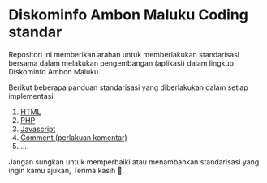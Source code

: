 # Diskominfo Ambon Maluku Coding standar

Repositori ini memberikan arahan untuk memberlakukan standarisasi bersama dalam melakukan pengembangan (aplikasi) dalam lingkup Diskominfo Ambon Maluku.

Berikut beberapa panduan standarisasi yang diberlakukan dalam setiap implementasi:
1. [HTML](https://github.com/diskominfo-ambon/coding-standar/blob/main/html.md)
2. [PHP](https://github.com/diskominfo-ambon/coding-standar/blob/main/php.md)
3. [Javascript](https://github.com/diskominfo-ambon/coding-standar/blob/main/javascript.md)
4. [Comment (perlakuan komentar)](https://github.com/diskominfo-ambon/coding-standar/blob/main/comment.md)
5. ....

Jangan sungkan untuk memperbaiki atau menambahkan standarisasi yang ingin kamu ajukan, Terima kasih 💖.
